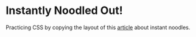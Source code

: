 # Instantly Noodled Out!

Practicing CSS by copying the layout of this [article](https://www.bbc.co.uk/news/resources/idt-sh/the_instant_noodle) about instant noodles.
